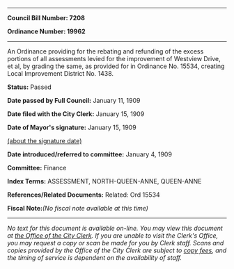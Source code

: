 

********

**Council Bill Number: 7208**
   
**Ordinance Number: 19962**
********

 An Ordinance providing for the rebating and refunding of the excess portions of all assessments levied for the improvement of Westview Drive, et al, by grading the same, as provided for in Ordinance No. 15534, creating Local Improvement District No. 1438.

**Status:** Passed
   
**Date passed by Full Council:** January 11, 1909
   
**Date filed with the City Clerk:** January 15, 1909
   
**Date of Mayor's signature:** January 15, 1909
   
[(about the signature date)](/~public/approvaldate.htm)
   
   
   
**Date introduced/referred to committee:** January 4, 1909
   
**Committee:** Finance
   
   
**Index Terms:** ASSESSMENT, NORTH-QUEEN-ANNE, QUEEN-ANNE

**References/Related Documents:** Related: Ord 15534

**Fiscal Note:**_(No fiscal note available at this time)_
********

_No text for this document is available on-line. You may view this document at [the Office of the City Clerk](http://www.seattle.gov/leg/clerk/contactUs.htm). If you are unable to visit the Clerk's Office, you may request a copy or scan be made for you by Clerk staff. Scans and copies provided by the Office of the City Clerk are subject to [copy fees](http://clerk.seattle.gov/~public/clerkfees.htm), and the timing of service is dependent on the availability of staff._

